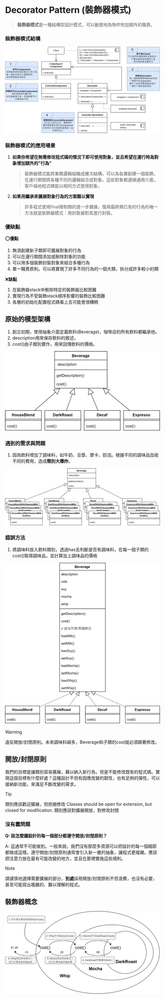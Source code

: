 # Decorator Pattern (裝飾器模式)

> **裝飾器模式**是一種結構型設計模式，可以動態地為物件附加額外的職責。

### 裝飾器模式結構

![裝飾器模式結構](./%E8%A3%9D%E9%A3%BE%E5%99%A8%E6%A8%A1%E5%BC%8F%E6%9E%B6%E6%A7%8B.png)

### 裝飾器模式的應用場景

1. **如果你希望在無需修改程式碼的情況下即可使用對象，並且希望在運行時為對象增加額外的"行為"**
    > 裝飾器模式能將業務邏輯組織成層次結構，可以為各層創建一個裝飾，在運行期間將各種不同的邏輯組合成對象。這些對象都遵循通用介面，客戶端地程式碼能以相同方式使用對象。
2. **如果用繼承來擴展對象行為的方案難以實現**
    > 許多程式使用final限制類的進一步擴展，復用最終類已有的行為的唯一方法就是裝飾器模式：用封裝器對其進行封裝。

### 優缺點

:o:**優點**

1. 無須創建新子類即可擴展對象的行為
2. 可以在運行期間添加或刪除對象的功能
3. 可以用多個裝飾封裝對象來組合多種行為
4. 單一職責原則。可以將實現了許多不同行為的一個大類，拆分成許多較小的類

:x:**缺點**

1. 在裝飾器stack中刪除特定的裝飾器比較困難
2. 實現行為不受裝飾stack順序影響的裝飾比較困難
3. 各層的初始化配置程式碼看上去可能會很糟糕

## 原始的模型架構

1. 創立初期，使用抽象介面定義飲料(Beverage)，咖啡店的所有飲料都繼承他。
2. description用來保存飲料的敘述。
3. cost()由子類別實作，用來回傳飲料的價格。

![原始的模型架構](./%E5%8E%9F%E5%A7%8B%E7%9A%84%E6%A8%A1%E5%9E%8B.png)

### 遇到的需求與問題

1. 因為飲料增加了調味料，如牛奶、豆漿、摩卡、奶泡。根據不同的調味品加收不同的費用，造成**類別大爆炸**。

![子類爆炸](./%E5%AD%90%E9%A1%9E%E7%88%86%E7%82%B8.png)

### 錯誤方法

1. 將調味料放入飲料類別，透過has去判斷是否有調味料，在每一個子類的cost()取得調味品，並計算加上調味品的價格

![錯誤方法](./%E9%8C%AF%E8%AA%A4%E6%96%B9%E6%B3%95.png)

> [!WARNING]
> 違反開放/封閉原則。未來調味料越多，Beverage和子類的cost就必須跟著修改。

## 開放/封閉原則

我們的目標是讓類別容易擴展，藉以納入新行為，但是不能修改既有的程式碼。實現這個目標有什麼好處？這種設計不但有因應改變的韌性，也有足夠的彈性，可以接納新功能，來滿足不斷改變的需求。

> [!TIP]
> 類別應該歡迎擴展，但拒絕修改
> Classes should be open for extension, but closed for modification.
> 類別應該對擴展開放，對修改封閉

### 沒有蠢問題

**Q: 該怎麼讓設計的每一個部分都遵守開放/封閉原則？**

A: 這通常不可能做到。一般來說，我們沒有那麼多資源可以把設計的每一個細節都做成這樣。遵守開放/封閉原則通常會引入新一層的抽象，讓程式更複雜。應該把注意力放在最有可能改變的地方，並且在那裡實施這些規則。

> [!NOTE]
> 請謹慎地選擇需要擴展的部分，**到處**採用開放/封閉原則不但浪費，也沒有必要，甚至可能寫出複雜的、難以理解的程式。

## 裝飾器概念

![裝飾器概念](./%E8%A3%9D%E9%A3%BE%E5%99%A8%E6%A6%82%E5%BF%B5.png)
